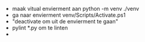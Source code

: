 
- maak vitual envierment aan python -m venv ./venv
- ga naar envierment venv/Scripts/Activate.ps1
- "deactivate om uit de envierment te gaan"
- pylint *.py om te linten
- 